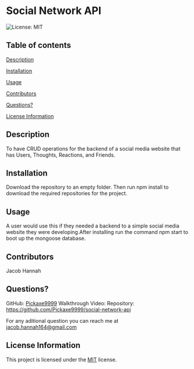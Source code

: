 # Social Network API

![License: MIT](https://img.shields.io/badge/License-MIT-yellow.svg)


## Table of contents
[Description](#description)

[Installation](#installation)

[Usage](#usage)

[Contributors](#contributors)

[Questions?](#questions)

[License Information](#license-information)

## Description
To have CRUD operations for the backend of a social media website that has Users, Thoughts, Reactions, and Friends.

## Installation
Download the repository to an empty folder. Then run npm install to download the required repositories for the project.

## Usage
A user would use this if they needed a backend to a simple social media website they were developing.After installing run the command npm start to boot up the mongoose database.

## Contributors
Jacob Hannah

## Questions?
GitHub: [Pickaxe9999](https://github.com/Pickaxe9999)
Walkthrough Video:
Repository: https://github.com/Pickaxe9999/social-network-api

For any aditional question you can reach me at [jacob.hannah164@gmail.com](jacob.hannah164@gmail.com)

## License Information
This project is licensed under the [MIT](https://opensource.org/licenses/MIT) license. 
